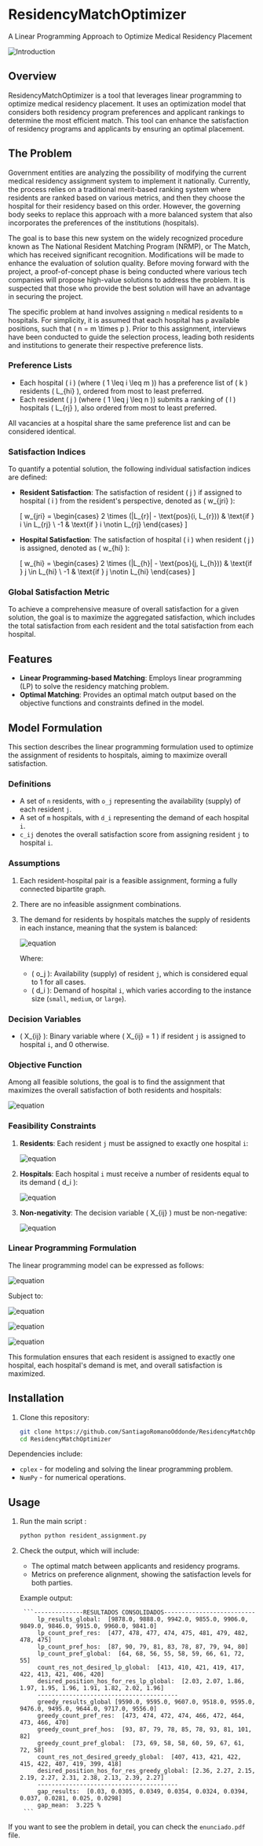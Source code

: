 # ResidencyMatchOptimizer

A Linear Programming Approach to Optimize Medical Residency Placement

![Introduction](images/intro.png)

## Overview

ResidencyMatchOptimizer is a tool that leverages linear programming to optimize medical residency placement. It uses an optimization model that considers both residency program preferences and applicant rankings to determine the most efficient match. This tool can enhance the satisfaction of residency programs and applicants by ensuring an optimal placement.

## The Problem

Government entities are analyzing the possibility of modifying the current medical residency assignment system to implement it nationally. Currently, the process relies on a traditional merit-based ranking system where residents are ranked based on various metrics, and then they choose the hospital for their residency based on this order. However, the governing body seeks to replace this approach with a more balanced system that also incorporates the preferences of the institutions (hospitals).

The goal is to base this new system on the widely recognized procedure known as The National Resident Matching Program (NRMP), or The Match, which has received significant recognition. Modifications will be made to enhance the evaluation of solution quality. Before moving forward with the project, a proof-of-concept phase is being conducted where various tech companies will propose high-value solutions to address the problem. It is suspected that those who provide the best solution will have an advantage in securing the project.

The specific problem at hand involves assigning `n` medical residents to `m` hospitals. For simplicity, it is assumed that each hospital has `p` available positions, such that \( n = m \times p \). Prior to this assignment, interviews have been conducted to guide the selection process, leading both residents and institutions to generate their respective preference lists. 

### Preference Lists

- Each hospital \( i \) (where \( 1 \leq i \leq m \)) has a preference list of \( k \) residents \( L_{hi} \), ordered from most to least preferred.
- Each resident \( j \) (where \( 1 \leq j \leq n \)) submits a ranking of \( l \) hospitals \( L_{rj} \), also ordered from most to least preferred.

All vacancies at a hospital share the same preference list and can be considered identical.

### Satisfaction Indices

To quantify a potential solution, the following individual satisfaction indices are defined:

- **Resident Satisfaction**: The satisfaction of resident \( j \) if assigned to hospital \( i \) from the resident's perspective, denoted as \( w_{jri} \):

  \[
  w_{jri} = 
  \begin{cases} 
  2 \times (|L_{r}| - \text{pos}(i, L_{r})) & \text{if } i \in L_{rj} \\
  -1 & \text{if } i \notin L_{rj}
  \end{cases}
  \]

- **Hospital Satisfaction**: The satisfaction of hospital \( i \) when resident \( j \) is assigned, denoted as \( w_{hi} \):

  \[
  w_{hi} = 
  \begin{cases} 
  2 \times (|L_{h}| - \text{pos}(j, L_{h})) & \text{if } j \in L_{hi} \\
  -1 & \text{if } j \notin L_{hi}
  \end{cases}
  \]

### Global Satisfaction Metric

To achieve a comprehensive measure of overall satisfaction for a given solution, the goal is to maximize the aggregated satisfaction, which includes the total satisfaction from each resident and the total satisfaction from each hospital.


## Features

- **Linear Programming-based Matching**: Employs linear programming (LP) to solve the residency matching problem.
- **Optimal Matching**: Provides an optimal match output based on the objective functions and constraints defined in the model.


## Model Formulation

This section describes the linear programming formulation used to optimize the assignment of residents to hospitals, aiming to maximize overall satisfaction.

### Definitions

- A set of `n` residents, with `o_j` representing the availability (supply) of each resident `j`.
- A set of `m` hospitals, with `d_i` representing the demand of each hospital `i`.
- `c_ij` denotes the overall satisfaction score from assigning resident `j` to hospital `i`.

### Assumptions

1. Each resident-hospital pair is a feasible assignment, forming a fully connected bipartite graph.
2. There are no infeasible assignment combinations.
3. The demand for residents by hospitals matches the supply of residents in each instance, meaning that the system is balanced:
   
   ![equation](https://latex.codecogs.com/png.image?\color{white}\sum_{j=1}^{n}%20o_j%20=%20\sum_{i=1}^{m}%20d_i)

   Where:
   - \( o_j \): Availability (supply) of resident `j`, which is considered equal to 1 for all cases.
   - \( d_i \): Demand of hospital `i`, which varies according to the instance size (`small`, `medium`, or `large`).

### Decision Variables

- \( X_{ij} \): Binary variable where \( X_{ij} = 1 \) if resident `j` is assigned to hospital `i`, and 0 otherwise.

### Objective Function

Among all feasible solutions, the goal is to find the assignment that maximizes the overall satisfaction of both residents and hospitals:

![equation](https://latex.codecogs.com/png.image?\color{white}\max%20\sum_{j=1}^{n}%20\sum_{i=1}^{m}%20c_{ij}%20\cdot%20X_{ij})

### Feasibility Constraints

1. **Residents**: Each resident `j` must be assigned to exactly one hospital `i`:

   ![equation](https://latex.codecogs.com/png.image?\color{white}\sum_{i=1}^{m}%20X_{ij}%20=%20o_j,%20\quad%20\forall%20j%20=%201,%20\dots,%20n)

2. **Hospitals**: Each hospital `i` must receive a number of residents equal to its demand \( d_i \):

   ![equation](https://latex.codecogs.com/png.image?\color{white}\sum_{j=1}^{n}%20X_{ij}%20=%20d_i,%20\quad%20\forall%20i%20=%201,%20\dots,%20m)

3. **Non-negativity**: The decision variable \( X_{ij} \) must be non-negative:

   ![equation](https://latex.codecogs.com/png.image?\color{white}X_{ij}%20\geq%200,%20\quad%20\forall%20j%20=%201,%20\dots,%20n,%20\quad%20\forall%20i%20=%201,%20\dots,%20m)

### Linear Programming Formulation

The linear programming model can be expressed as follows:

![equation](https://latex.codecogs.com/png.image?\color{white}\max%20\sum_{j=1}^{n}%20\sum_{i=1}^{m}%20c_{ij}%20\cdot%20X_{ij})

Subject to:

![equation](https://latex.codecogs.com/png.image?\color{white}\sum_{i=1}^{m}%20X_{ij}%20=%20o_j,%20\quad%20\forall%20j%20=%201,%20\dots,%20n)

![equation](https://latex.codecogs.com/png.image?\color{white}\sum_{j=1}^{n}%20X_{ij}%20=%20d_i,%20\quad%20\forall%20i%20=%201,%20\dots,%20m)

![equation](https://latex.codecogs.com/png.image?\color{white}X_{ij}%20\geq%200,%20\quad%20\forall%20j%20=%201,%20\dots,%20n,%20\quad%20\forall%20i%20=%201,%20\dots,%20m)

This formulation ensures that each resident is assigned to exactly one hospital, each hospital's demand is met, and overall satisfaction is maximized.

## Installation

1. Clone this repository:

    ```bash
    git clone https://github.com/SantiagoRomanoOddonde/ResidencyMatchOptimizer.git
    cd ResidencyMatchOptimizer
    ```

Dependencies include:
- `cplex` - for modeling and solving the linear programming problem.
- `NumPy` - for numerical operations.

## Usage

1. Run the main script :

    ```bash
    python python resident_assignment.py
    ```

2. Check the output, which will include:
    - The optimal match between applicants and residency programs.
    - Metrics on preference alignment, showing the satisfaction levels for both parties.

    Example output:

        ```--------------RESULTADOS CONSOLIDADOS--------------------------
            lp_results_global:  [9878.0, 9888.0, 9942.0, 9855.0, 9906.0, 9849.0, 9846.0, 9915.0, 9960.0, 9841.0]
            lp_count_pref_res:  [477, 478, 477, 474, 475, 481, 479, 482, 478, 475]
            lp_count_pref_hos:  [87, 90, 79, 81, 83, 78, 87, 79, 94, 80]
            lp_count_pref_global:  [64, 68, 56, 55, 58, 59, 66, 61, 72, 55]
            count_res_not_desired_lp_global:  [413, 410, 421, 419, 417, 422, 413, 421, 406, 420]
            desired_position_hos_for_res_lp_global:  [2.03, 2.07, 1.86, 1.97, 1.95, 1.96, 1.91, 1.82, 2.02, 1.96]
            ----------------------------------------
            greedy_results_global [9590.0, 9595.0, 9607.0, 9518.0, 9595.0, 9476.0, 9495.0, 9644.0, 9717.0, 9556.0]
            greedy_count_pref_res:  [473, 474, 472, 474, 466, 472, 464, 473, 466, 470]
            greedy_count_pref_hos:  [93, 87, 79, 78, 85, 78, 93, 81, 101, 82]
            greedy_count_pref_global:  [73, 69, 58, 58, 60, 59, 67, 61, 72, 58]
            count_res_not_desired_greedy_global:  [407, 413, 421, 422, 415, 422, 407, 419, 399, 418]
            desired_position_hos_for_res_greedy_global: [2.36, 2.27, 2.15, 2.19, 2.27, 2.31, 2.38, 2.13, 2.39, 2.27]
            ----------------------------------------
            gap_results:  [0.03, 0.0305, 0.0349, 0.0354, 0.0324, 0.0394, 0.037, 0.0281, 0.025, 0.0298]
            gap_mean:  3.225 %
        ```


If you want to see the problem in detail, you can check the `enunciado.pdf` file.